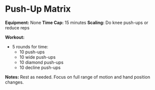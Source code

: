 # Push-Up Matrix

**Equipment:** None
**Time Cap:** 15 minutes
**Scaling:** Do knee push-ups or reduce reps

**Workout:**
- 5 rounds for time:
  - 10 push-ups
  - 10 wide push-ups
  - 10 diamond push-ups
  - 10 decline push-ups

**Notes:**
Rest as needed. Focus on full range of motion and hand position changes.
